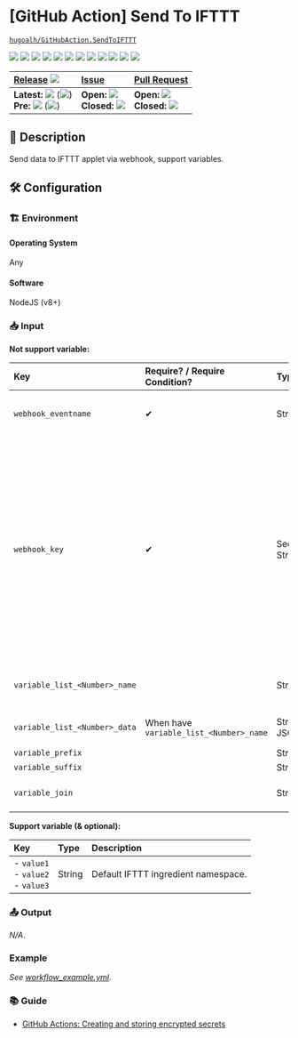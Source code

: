 # [GitHub Action] Send To IFTTT

[`hugoalh/GitHubAction.SendToIFTTT`](https://github.com/hugoalh/GitHubAction.SendToIFTTT)

[![](https://img.shields.io/github/contributors/hugoalh/GitHubAction.SendToIFTTT?style=flat-square&logo=github)](https://github.com/hugoalh/GitHubAction.SendToIFTTT/graphs/contributors)
[![](https://img.shields.io/github/license/hugoalh/GitHubAction.SendToIFTTT?style=flat-square&logo=github)](https://github.com/hugoalh/GitHubAction.SendToIFTTT/blob/master/LICENSE.md)
![](https://img.shields.io/github/languages/count/hugoalh/GitHubAction.SendToIFTTT?style=flat-square&logo=github)
![](https://img.shields.io/github/languages/top/hugoalh/GitHubAction.SendToIFTTT?style=flat-square&logo=github)
![](https://img.shields.io/github/repo-size/hugoalh/GitHubAction.SendToIFTTT?style=flat-square&logo=github)
![](https://img.shields.io/github/languages/code-size/hugoalh/GitHubAction.SendToIFTTT?style=flat-square&logo=github)
![](https://img.shields.io/github/watchers/hugoalh/GitHubAction.SendToIFTTT?style=flat-square&logo=github)
![](https://img.shields.io/github/stars/hugoalh/GitHubAction.SendToIFTTT?style=flat-square&logo=github)
![](https://img.shields.io/github/forks/hugoalh/GitHubAction.SendToIFTTT?style=flat-square&logo=github)
[![](https://www.codefactor.io/repository/github/hugoalh/githubaction.sendtoifttt/badge)](https://www.codefactor.io/repository/github/hugoalh/githubaction.sendtoifttt)
[![](https://img.shields.io/lgtm/alerts/g/hugoalh/GitHubAction.SendToIFTTT.svg?style=flat-square&logo=lgtm&label=%20)](https://lgtm.com/projects/g/hugoalh/GitHubAction.SendToIFTTT/alerts)
[![](https://img.shields.io/lgtm/grade/javascript/g/hugoalh/GitHubAction.SendToIFTTT.svg?style=flat-square&logo=lgtm)](https://lgtm.com/projects/g/hugoalh/GitHubAction.SendToIFTTT/context:javascript)

| **[Release](https://github.com/hugoalh/GitHubAction.SendToIFTTT/releases)** ![](https://img.shields.io/github/downloads/hugoalh/GitHubAction.SendToIFTTT/total?style=flat-square&color=000000&label=%20) | **[Issue](https://github.com/hugoalh/GitHubAction.SendToIFTTT/issues?q=is%3Aissue)** | **[Pull Request](https://github.com/hugoalh/GitHubAction.SendToIFTTT/pulls?q=is%3Apr)** |
|:----|:----|:----|
| **Latest:** ![](https://img.shields.io/github/release/hugoalh/GitHubAction.SendToIFTTT?sort=semver&style=flat-square&color=000000&label=%20) (![](https://img.shields.io/github/release-date/hugoalh/GitHubAction.SendToIFTTT?style=flat-square&color=000000&label=%20))<br />**Pre:** ![](https://img.shields.io/github/release/hugoalh/GitHubAction.SendToIFTTT?include_prereleases&sort=semver&style=flat-square&color=000000&label=%20) (![](https://img.shields.io/github/release-date-pre/hugoalh/GitHubAction.SendToIFTTT?style=flat-square&color=000000&label=%20)) | **Open:** ![](https://img.shields.io/github/issues-raw/hugoalh/GitHubAction.SendToIFTTT?style=flat-square&color=000000&label=%20)<br />**Closed:** ![](https://img.shields.io/github/issues-closed-raw/hugoalh/GitHubAction.SendToIFTTT?style=flat-square&color=000000&label=%20) | **Open:** ![](https://img.shields.io/github/issues-pr-raw/hugoalh/GitHubAction.SendToIFTTT?style=flat-square&color=000000&label=%20)<br />**Closed:** ![](https://img.shields.io/github/issues-pr-closed-raw/hugoalh/GitHubAction.SendToIFTTT?style=flat-square&color=000000&label=%20) |

## 📜 Description

Send data to IFTTT applet via webhook, support variables.

## 🛠 Configuration

### 🏗 Environment

#### Operating System

Any

#### Software

NodeJS (v8+)

### 📥 Input

**Not support variable:**

| **Key** | **Require? / Require Condition?** | **Type** | **Description** |
|:----|:----|:----|:----|
| `webhook_eventname` | ✔ | String | Webhook event name, create from applet "Receive A Web Request - Event Name", keep in lower-case to prevent issue. |
| `webhook_key` | ✔ | Secret String | Webhook key.<br />To obtain it, click `Menu` > `My Services` > `Webhooks` > `Settings`, your key is at `Account Info` > `URL` and after `https://maker.ifttt.com/use/`.<br /><img src="https://i.imgur.com/ihnqN5B.png" width="auto" height="256px" /><br />To regenerate it, click `Edit`.|
| `variable_list_<Number>_name` |  | String | Namespace for this variable list. Only use when having multiple variable lists. Number start at `0`, maximum 10 variable lists. |
| `variable_list_<Number>_data` | When have `variable_list_<Number>_name` | Stringified JSON | Variable list that will use in the data. Number start at `0`, maximum 10 variable lists. |
| `variable_prefix` |  | String | Variable prefix. Default: `%`. |
| `variable_suffix` |  | String | Variable suffix. Default: `%`. |
| `variable_join` |  | String | Variable join if having multiple variable lists, and/or variable list has depth. Default: `_`. |

**Support variable (& optional):**

| **Key** | **Type** | **Description** |
|:----|:----|:----|
| - `value1`<br />- `value2`<br />- `value3` | String | Default IFTTT ingredient namespace. |

### 📤 Output

*N/A*.

### Example

*See [workflow_example.yml](./workflow_example.yml)*.

### 📚 Guide

- [GitHub Actions: Creating and storing encrypted secrets](https://help.github.com/en/actions/configuring-and-managing-workflows/creating-and-storing-encrypted-secrets)
